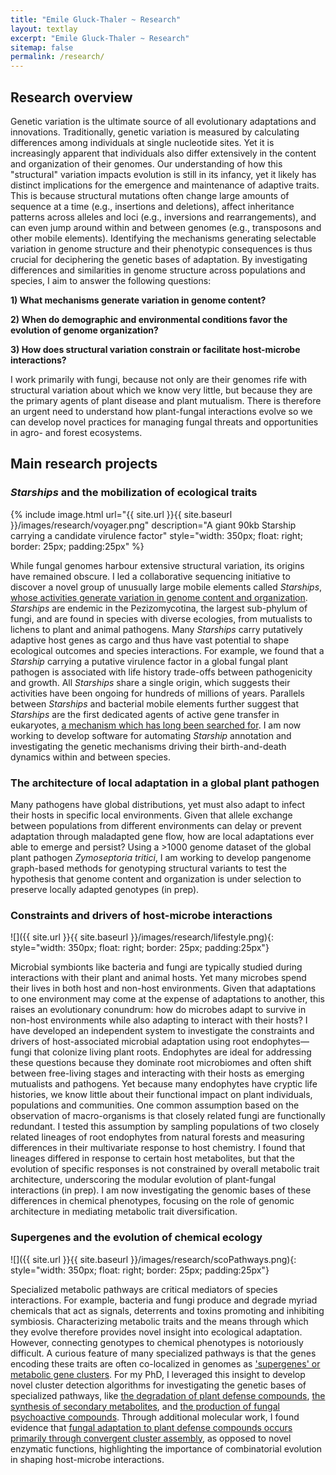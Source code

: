 ```yaml
---
title: "Emile Gluck-Thaler ~ Research"
layout: textlay
excerpt: "Emile Gluck-Thaler ~ Research"
sitemap: false
permalink: /research/
---
```


## Research overview

Genetic variation is the ultimate source of all evolutionary adaptations and innovations.  Traditionally, genetic variation is measured by calculating differences among individuals at single nucleotide sites. Yet it is increasingly apparent that individuals also differ extensively in the content and organization of their genomes. Our understanding of how this "structural" variation impacts evolution is still in its infancy, yet it likely has distinct implications for the emergence and maintenance of adaptive traits. This is because structural mutations often change large amounts of sequence at a time (e.g., insertions and deletions), affect inheritance patterns across alleles and loci (e.g., inversions and rearrangements), and can even jump around within and between genomes (e.g., transposons and other mobile elements). Identifying the mechanisms generating selectable variation in genome structure and their phenotypic consequences is thus crucial for deciphering the genetic bases of adaptation. By investigating differences and similarities in genome structure across populations and species, I aim to answer the following questions:

**1) What mechanisms generate variation in genome content?**

**2) When do demographic and environmental conditions favor the evolution of genome organization?**

**3) How does structural variation constrain or facilitate host-microbe interactions?**

I work primarily with fungi, because not only are their genomes rife with structural variation about which we know very little, but because they are the primary agents of plant disease and plant mutualism. There is therefore an urgent need to understand how plant-fungal interactions evolve so we can develop novel practices for managing fungal threats and opportunities in agro- and forest ecosystems.

## Main research projects

### *Starships* and the mobilization of ecological traits

{% include image.html url="{{ site.url }}{{ site.baseurl }}/images/research/voyager.png" description="A giant 90kb Starship carrying a candidate virulence factor" style="width: 350px; float: right; border: 25px; padding:25px" %}

While fungal genomes harbour extensive structural variation, its origins have remained obscure. I led a collaborative sequencing initiative to discover a novel group of unusually large mobile elements called *Starships*, [whose activities generate variation in genome content and organization](https://www.biorxiv.org/content/10.1101/2021.12.13.472469v2). *Starships* are endemic in the Pezizomycotina, the largest sub-phylum of fungi, and are found in species with diverse ecologies, from mutualists to lichens to plant and animal pathogens. Many *Starships* carry putatively adaptive host genes as cargo and thus have vast potential to shape ecological outcomes and species interactions. For example, we found that a *Starship* carrying a putative virulence factor in a global fungal plant pathogen is associated with life history trade-offs between pathogenicity and growth. All *Starships* share a single origin, which suggests their activities have been ongoing for hundreds of millions of years. Parallels between *Starships* and bacterial mobile elements further suggest that *Starships* are the first dedicated agents of active gene transfer in eukaryotes, [a mechanism which has long been searched for](https://journals.plos.org/plospathogens/article?id=10.1371/journal.ppat.1005156). I am now working to develop software for automating  *Starship* annotation and investigating the genetic mechanisms driving their birth-and-death dynamics within and between species. 

### The architecture of local adaptation in a global plant pathogen

Many pathogens have global distributions, yet must also adapt to infect their hosts in specific local environments. Given that allele exchange between populations from different environments can delay or prevent adaptation through maladapted gene flow, how are local adaptations ever able to emerge and persist? Using a >1000 genome dataset of the global plant pathogen *Zymoseptoria tritici*, I am working to develop pangenome graph-based methods for genotyping structural variants to test the hypothesis that genome content and organization is under selection to preserve locally adapted genotypes (in prep). 

### Constraints and drivers of host-microbe interactions

![]({{ site.url }}{{ site.baseurl }}/images/research/lifestyle.png){: style="width: 350px; float: right; border: 25px; padding:25px"}

Microbial symbionts like bacteria and fungi are typically studied during interactions with their plant and animal hosts. Yet many microbes spend their lives in both host and non-host environments. Given that adaptations to one environment may come at the expense of adaptations to another, this raises an evolutionary conundrum: how do microbes adapt to survive in non-host environments while also adapting to interact with their hosts? I have developed an independent system to investigate the constraints and drivers of host-associated microbial adaptation using root endophytes—fungi that colonize living plant roots. Endophytes are ideal for addressing these questions because they dominate root microbiomes and often shift between free-living stages and interacting with their hosts as emerging mutualists and pathogens. Yet because many endophytes have cryptic life histories, we know little about their functional impact on plant individuals, populations and communities. One common assumption based on the observation of macro-organisms is that closely related fungi are functionally redundant. I tested this assumption by sampling populations of two closely related lineages of root endophytes from natural forests and measuring differences in their multivariate response to host chemistry. I found that lineages differed in response to certain host metabolites, but that the evolution of specific responses is not constrained by overall metabolic trait architecture, underscoring the modular evolution of plant-fungal interactions (in prep). I am now investigating the genomic bases of these differences in chemical phenotypes, focusing on the role of genomic architecture in mediating metabolic trait diversification. 

### Supergenes and the evolution of chemical ecology

![]({{ site.url }}{{ site.baseurl }}/images/research/scoPathways.png){: style="width: 350px; float: right; border: 25px; padding:25px"}

Specialized metabolic pathways are critical mediators of species interactions. For example, bacteria and fungi produce and degrade myriad chemicals that act as signals, deterrents and toxins promoting and inhibiting symbiosis. Characterizing metabolic traits and the means through which they evolve therefore provides novel insight into ecological adaptation. However, connecting genotypes to chemical phenotypes is notoriously difficult. A curious feature of many specialized pathways is that the genes encoding these traits are often co-localized in genomes as ['supergenes' or metabolic gene clusters](https://www.sciencedirect.com/science/article/pii/S0959437X19300450). For my PhD, I leveraged this insight to develop novel cluster detection algorithms for investigating the genetic bases of specialized pathways, like [the degradation of plant defense compounds](https://www.nature.com/articles/s41396-018-0075-3), [the synthesis of secondary metabolites](https://academic.oup.com/mbe/article/37/10/2838/5839751), and [the production of fungal psychoactive compounds](https://www.sciencedirect.com/science/article/pii/S1754504819300352#!). Through additional molecular work, I found evidence that [fungal adaptation to plant defense compounds occurs primarily through convergent cluster assembly](https://onlinelibrary.wiley.com/doi/epdf/10.1111/mec.14943), as opposed to novel enzymatic functions, highlighting the importance of combinatorial evolution in shaping host-microbe interactions.

